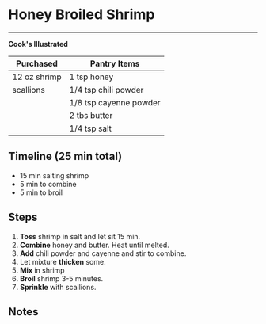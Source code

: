 # Honey Broiled Shrimp
---
**Cook's Illustrated**

Purchased    | Pantry Items
-----------  | ------------
12 oz shrimp | 1 tsp honey
scallions    | 1/4 tsp chili powder
             | 1/8 tsp cayenne powder
             | 2 tbs butter
             | 1/4 tsp salt


## Timeline (25 min total)

* 15 min salting shrimp
* 5 min to combine
* 5 min to broil


## Steps

1. **Toss** shrimp in salt and let sit 15 min.
2. **Combine** honey and butter. Heat until melted.
3. **Add** chili powder and cayenne and stir to combine.
4. Let mixture **thicken** some.
5. **Mix** in shrimp
6. **Broil** shrimp 3-5 minutes.
7. **Sprinkle** with scallions.



## Notes
